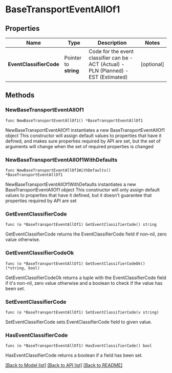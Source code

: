# BaseTransportEventAllOf1

## Properties

Name | Type | Description | Notes
------------ | ------------- | ------------- | -------------
**EventClassifierCode** | Pointer to **string** | Code for the event classifier can be - ACT (Actual) - PLN (Planned) - EST (Estimated)  | [optional] 

## Methods

### NewBaseTransportEventAllOf1

`func NewBaseTransportEventAllOf1() *BaseTransportEventAllOf1`

NewBaseTransportEventAllOf1 instantiates a new BaseTransportEventAllOf1 object
This constructor will assign default values to properties that have it defined,
and makes sure properties required by API are set, but the set of arguments
will change when the set of required properties is changed

### NewBaseTransportEventAllOf1WithDefaults

`func NewBaseTransportEventAllOf1WithDefaults() *BaseTransportEventAllOf1`

NewBaseTransportEventAllOf1WithDefaults instantiates a new BaseTransportEventAllOf1 object
This constructor will only assign default values to properties that have it defined,
but it doesn't guarantee that properties required by API are set

### GetEventClassifierCode

`func (o *BaseTransportEventAllOf1) GetEventClassifierCode() string`

GetEventClassifierCode returns the EventClassifierCode field if non-nil, zero value otherwise.

### GetEventClassifierCodeOk

`func (o *BaseTransportEventAllOf1) GetEventClassifierCodeOk() (*string, bool)`

GetEventClassifierCodeOk returns a tuple with the EventClassifierCode field if it's non-nil, zero value otherwise
and a boolean to check if the value has been set.

### SetEventClassifierCode

`func (o *BaseTransportEventAllOf1) SetEventClassifierCode(v string)`

SetEventClassifierCode sets EventClassifierCode field to given value.

### HasEventClassifierCode

`func (o *BaseTransportEventAllOf1) HasEventClassifierCode() bool`

HasEventClassifierCode returns a boolean if a field has been set.


[[Back to Model list]](../README.md#documentation-for-models) [[Back to API list]](../README.md#documentation-for-api-endpoints) [[Back to README]](../README.md)


